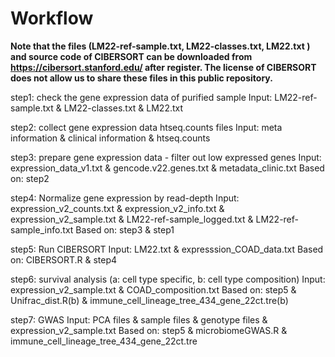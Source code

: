 # Workflow

**Note that the files (LM22-ref-sample.txt, LM22-classes.txt, LM22.txt ) and source code of CIBERSORT can be downloaded from https://cibersort.stanford.edu/ after register. The license of CIBERSORT does not allow us to share these files in this public repository.**

step1: check the gene expression data of purified sample 
	Input: LM22-ref-sample.txt & LM22-classes.txt & LM22.txt 
	
step2: collect gene expression data htseq.counts files
	Input: meta information & clinical information & htseq.counts
	
step3: prepare gene expression data - filter out low expressed genes
	Input: expression_data_v1.txt & gencode.v22.genes.txt & metadata_clinic.txt
	Based on: step2
	
step4: Normalize gene expression by read-depth
	Input: expression_v2_counts.txt & expression_v2_info.txt & expression_v2_sample.txt & LM22-ref-sample_logged.txt & LM22-ref-sample_info.txt
	Based on: step3 & step1
	
step5: Run CIBERSORT
	Input: LM22.txt & expresssion_COAD_data.txt
	Based on: CIBERSORT.R & step4 
	
step6: survival analysis (a: cell type specific, b: cell type composition)
	Input: expression_v2_sample.txt & COAD_composition.txt
	Based on: step5 & Unifrac_dist.R(b) & immune_cell_lineage_tree_434_gene_22ct.tre(b)
	
step7: GWAS
	Input: PCA files & sample files & genotype files & expression_v2_sample.txt
	Based on: step5 & microbiomeGWAS.R & immune_cell_lineage_tree_434_gene_22ct.tre 


